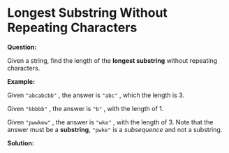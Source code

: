 # Longest Substring Without Repeating Characters

**Question:** 

Given a string, find the length of the **longest substring** without repeating characters.

**Example:** 

Given `"abcabcbb"` , the answer is `"abc"` , which the length is 3.

Given `"bbbbb"` , the answer is `"b"` , with the length of 1.

Given `"pwwkew"` , the answer is `"wke"` , with the length of 3. Note that the answer must be a **substring**, `"pwke"` is a *subsequence* and not a substring.

**Solution:** 

```java

```

